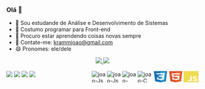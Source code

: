 ### Olá 👋

- 🔭 Sou estudande de Análise e Desenvolvimento de Sistemas
- 🌱 Costumo programar para Front-end
- 🤔 Procuro estar aprendendo coisas novas sempre
- 💬 Contate-me: krammjoao@gmail.com
- 😄 Pronomes: ele/dele

<div align="center">
  <a href="https://github.com/JoaoKramm">
  <img height="180em" src="https://github-readme-stats.vercel.app/api?username=JoaoKramm&show_icons=true&theme=dark&include_all_commits=true&count_private=true"/>
  <img height="180em" src="https://github-readme-stats.vercel.app/api/top-langs/?username=JoaoKramm&layout=compact&langs_count=7&theme=dark"/>
</div>
<div style="display: inline_block"><br>
  <img align="right" alt="joao-Js" height="30" width="40" src="https://raw.githubusercontent.com/devicons/devicon/master/icons/javascript/javascript-plain.svg">
  <img align="right" alt="joao-HTML" height="30" width="40" src="https://raw.githubusercontent.com/devicons/devicon/master/icons/html5/html5-original.svg">
  <img align="right" alt="joao-CSS" height="30" width="40" src="https://raw.githubusercontent.com/devicons/devicon/master/icons/css3/css3-original.svg">
  <img align="right" alt="joao-C" height="30" width="40" src="https://cdn.jsdelivr.net/gh/devicons/devicon/icons/c/c-original.svg">
  <img align="right" alt="joao-java" height="30" width="40" src="https://cdn.jsdelivr.net/gh/devicons/devicon/icons/java/java-original.svg">
  <img align="right" alt="joao-Js" height="30" width="40" src="https://cdn.jsdelivr.net/gh/devicons/devicon/icons/php/php-original.svg">
  <img align="right" alt="joao-Js" height="30" width="40" src="https://cdn.jsdelivr.net/gh/devicons/devicon/icons/photoshop/photoshop-line.svg">
</div>
  
<div> 
  <a href="https://www.instagram.com/joao_kramm/" target="_blank"><img src="https://img.shields.io/badge/-Instagram-%23E4405F?style=for-the-badge&logo=instagram&logoColor=white" target="_blank"></a>
 <a href="João Kramm#0009" target="_blank"><img src="https://img.shields.io/badge/Discord-7289DA?style=for-the-badge&logo=discord&logoColor=white" target="_blank"></a> 
  <a href = "krammjoao@gmail.com"><img src="https://img.shields.io/badge/-Gmail-%23333?style=for-the-badge&logo=gmail&logoColor=white" target="_blank"></a>
  <a href="https://www.linkedin.com/in/jo%C3%A3o-augusto-kramm-234684208/" target="_blank"><img src="https://img.shields.io/badge/-LinkedIn-%230077B5?style=for-the-badge&logo=linkedin&logoColor=white" target="_blank"></a> 
 
  
